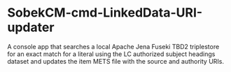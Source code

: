 # SobekCM-cmd-LinkedData-URI-updater
A console app that searches a local Apache Jena Fuseki TBD2 triplestore for an exact match for a literal using the LC authorized subject headings dataset and updates the item METS file with the source and authority URIs.

